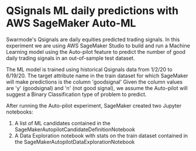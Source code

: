 # QSignals ML daily predictions with AWS SageMaker Auto-ML 
Swarmode's Qsignals are daily equities predicted trading signals.
In this experiment we are using AWS SageMaker Studio to build and run a Machine Learning model using the Auto-pilot feature to predict the number of good daily trading signals in an out-of-sample test dataset.

The ML model is trained using historical Qsignals data from 1/2/20 to 6/19/20.
The target attribute name in the train dataset for which SageMaker will make predictions is the column 'goodsignal'
Given the column values are 'y' (goodsignal) and 'n' (not good signal), we assume the Auto-pilot will suggest a Binary Classification type of problem to predict.

After running the Auto-pilot experiment, SageMaker created two Jupyter notebooks:
1. A list of ML candidates contained in the SageMakerAutopilotCandidateDefinitionNotebook
2. A Data Exploration notebook with stats on the train dataset contained in the SageMakerAutopilotDataExplorationNotebook

